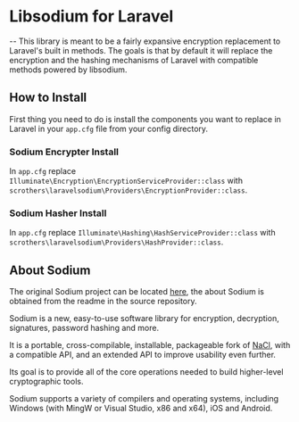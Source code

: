 # Libsodium for Laravel
--
This library is meant to be a fairly expansive encryption replacement to Laravel's built in methods. The goals is that by default it will replace the encryption and the hashing mechanisms of Laravel with compatible methods powered by libsodium.

## How to Install
First thing you need to do is install the components you want to replace in Laravel in your `app.cfg` file from your config directory.

### Sodium Encrypter Install
In `app.cfg` replace `Illuminate\Encryption\EncryptionServiceProvider::class` with `scrothers\laravelsodium\Providers\EncryptionProvider::class`.

### Sodium Hasher Install
In `app.cfg` replace `Illuminate\Hashing\HashServiceProvider::class` with `scrothers\laravelsodium\Providers\HashProvider::class`.

## About Sodium
The original Sodium project can be located [here](https://github.com/jedisct1/libsodium), the about Sodium is obtained from the readme in the source repository.

Sodium is a new, easy-to-use software library for encryption,
decryption, signatures, password hashing and more.

It is a portable, cross-compilable, installable, packageable
fork of [NaCl](http://nacl.cr.yp.to/), with a compatible API, and an
extended API to improve usability even further.

Its goal is to provide all of the core operations needed to build
higher-level cryptographic tools.

Sodium supports a variety of compilers and operating systems,
including Windows (with MingW or Visual Studio, x86 and x64), iOS and Android.
